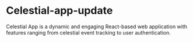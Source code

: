 # Celestial-app-update
Celestial App is a dynamic and engaging React-based web application with features ranging from celestial event tracking to user authentication.
